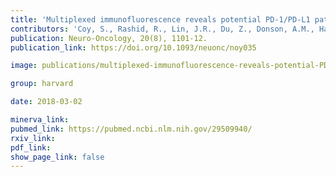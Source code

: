 ```yaml
---
title: 'Multiplexed immunofluorescence reveals potential PD-1/PD-L1 pathway vulnerabilities in craniopharyngioma.'
contributors: 'Coy, S., Rashid, R., Lin, J.R., Du, Z., Donson, A.M., Hankinson, T.C., Foreman, N.K., ... Santagata, S. (2018).'
publication: Neuro-Oncology, 20(8), 1101-12.
publication_link: https://doi.org/10.1093/neuonc/noy035

image: publications/multiplexed-immunofluorescence-reveals-potential-PD-1-PD-L1-pathway-vulnerabilities-in-craniopharyngioma.PNG

group: harvard

date: 2018-03-02

minerva_link:
pubmed_link: https://pubmed.ncbi.nlm.nih.gov/29509940/
rxiv_link:
pdf_link:
show_page_link: false
---
```

